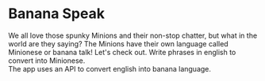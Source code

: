 # Banana Speak 
 We all love those spunky Minions and their non-stop chatter, but what in
 the world are they saying? The Minions have their own language called
 Minionese or banana talk! Let's check out. Write phrases in english to convert into Minionese.
<br/>
The app uses an API to convert english into banana language.
